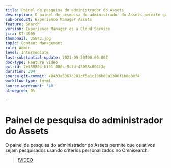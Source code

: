 ```yaml
---
title: Painel de pesquisa do administrador do Assets
description: O painel de pesquisa do administrador do Assets permite que os ativos sejam pesquisados usando critérios personalizados no Omnisearch.
sub-product: Experience Manager Assets
feature: Search
version: Experience Manager as a Cloud Service
jira: KT-4995
thumbnail: 35842.jpg
topic: Content Management
role: Admin
level: Intermediate
last-substantial-update: 2021-09-20T00:00:00Z
doc-type: Feature Video
exl-id: 7ef59804-b151-486c-9c7d-43058c004f3e
duration: 304
source-git-commit: 48433a5367c281cf5a1c106b08a1306f1b0e8ef4
workflow-type: tm+mt
source-wordcount: '40'
ht-degree: 0%

---
```


# Painel de pesquisa do administrador do Assets

O painel de pesquisa do administrador do Assets permite que os ativos sejam pesquisados usando critérios personalizados no Omnisearch.

>[!VIDEO](https://video.tv.adobe.com/v/35842?quality=12&learn=on)

